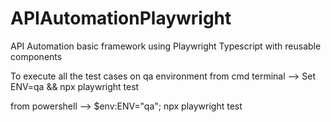 # APIAutomationPlaywright
API Automation basic framework using Playwright Typescript with reusable components 

To execute all the test cases on qa environment
from cmd terminal --> 
Set ENV=qa && npx playwright test 

from powershell -->
$env:ENV="qa"; npx playwright test
